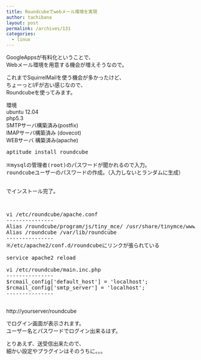 ```yaml
---
title: Roundcubeでwebメール環境を実現
author: tachibana
layout: post
permalink: /archives/131
categories:
  - linux
---
```

GoogleAppsが有料化ということで、  
Webメール環境を用意する機会が増えそうなので。

これまでSquirrelMailを使う機会が多かったけど、  
ちょーっとI/Fが古い感じなので、  
Roundcubeを使ってみます。

環境  
ubuntu 12.04  
php5.3  
SMTPサーバ構築済み(postfix)  
IMAPサーバ構築済み (dovecot)  
WEBサーバ 構築済み(apache)

<pre class="brush: plain; title: ; notranslate" title="">aptitude install roundcube

※mysqlの管理者(root)のパスワードが聞かれるので入力。
roundcubeユーザーのパスワードの作成。（入力しないとランダムに生成）

</pre>

でインストール完了。

&nbsp;

<pre class="brush: plain; title: ; notranslate" title="">vi /etc/roundcube/apache.conf
---------------
Alias /roundcube/program/js/tiny_mce/ /usr/share/tinymce/www/
Alias /roundcube /var/lib/roundcube
---------------
※/etc/apache2/conf.d/roundcubeにリンクが張られている

service apache2 reload

vi /etc/roundcube/main.inc.php
---------------
$rcmail_config['default_host'] = 'localhost';
$rcmail_config['smtp_server'] = 'localhost';
---------------

</pre>

http://yourserver/roundcube

でログイン画面が表示されます。  
ユーザー名とパスワードでログイン出来るはず。

とりあえず、送受信出来たので、  
細かい設定やプラグインはそのうちに。。。